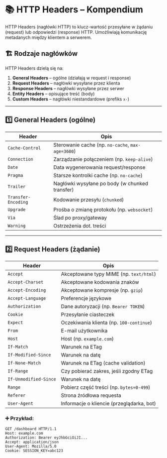 # 📚 HTTP Headers – Kompendium

HTTP Headers (nagłówki HTTP) to klucz-wartość przesyłane w żądaniu (request) lub odpowiedzi (response) HTTP. Umożliwiają komunikację metadanych między klientem a serwerem.

## 🏗️ Rodzaje nagłówków

HTTP Headers dzielą się na:

1. **General Headers** – ogólne (działają w request i response)
2. **Request Headers** – nagłówki wysyłane przez klienta
3. **Response Headers** – nagłówki wysyłane przez serwer
4. **Entity Headers** – opisujące treść (body)
5. **Custom Headers** – nagłówki niestandardowe (prefiks `x-`)

---

## 1️⃣ **General Headers (ogólne)**

| Header         | Opis                                                |
|----------------|----------------------------------------------------|
| `Cache-Control` | Sterowanie cache (np. `no-cache`, `max-age=3600`) |
| `Connection`    | Zarządzanie połączeniem (np. `keep-alive`)        |
| `Date`          | Data wygenerowania request/response                |
| `Pragma`        | Starsze kontrolki cache (np. `no-cache`)          |
| `Trailer`       | Nagłówki wysyłane po body (w chunked transfer)     |
| `Transfer-Encoding` | Kodowanie przesyłu (`chunked`)                 |
| `Upgrade`       | Prośba o zmianę protokołu (np. `websocket`)       |
| `Via`           | Ślad po proxy/gateway                             |
| `Warning`       | Ostrzeżenia dot. treści                           |

---

## 2️⃣ **Request Headers (żądanie)**

| Header             | Opis                                       |
|--------------------|-------------------------------------------|
| `Accept`            | Akceptowane typy MIME (np. `text/html`)   |
| `Accept-Charset`    | Akceptowane kodowania znaków              |
| `Accept-Encoding`   | Akceptowane kompresje (np. `gzip`)        |
| `Accept-Language`   | Preferencje językowe                      |
| `Authorization`     | Dane autoryzacji (np. `Bearer TOKEN`)     |
| `Cookie`            | Przesyłanie ciasteczek                    |
| `Expect`            | Oczekiwania klienta (np. `100-continue`)  |
| `From`              | E-mail użytkownika                        |
| `Host`              | Host (np. `example.com`)                  |
| `If-Match`          | Warunek na ETag                           |
| `If-Modified-Since` | Warunek na datę                           |
| `If-None-Match`     | Warunek na ETag (cache validation)        |
| `If-Range`          | Czy pobierać zakres, jeśli zgodny ETag    |
| `If-Unmodified-Since`| Warunek na datę                          |
| `Range`             | Pobierz część treści (np. `bytes=0-499`)  |
| `Referer`           | Strona źródłowa requesta                  |
| `User-Agent`        | Informacje o kliencie (przeglądarka, bot) |

### ➕ **Przykład:**
```http
GET /dashboard HTTP/1.1
Host: example.com
Authorization: Bearer eyJhbGciOiJI...
Accept: application/json
User-Agent: Mozilla/5.0
Cookie: SESSION_KEY=abc123
